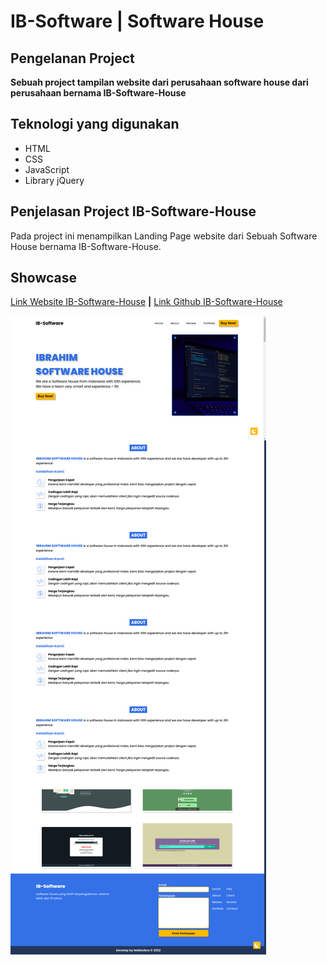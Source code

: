 # IB-Software | Software House

## Pengelanan Project

**Sebuah project tampilan website dari perusahaan software house dari perusahaan bernama IB-Software-House**

## Teknologi yang digunakan

- HTML
- CSS
- JavaScript
- Library jQuery

## Penjelasan Project IB-Software-House

Pada project ini menampilkan Landing Page website dari Sebuah Software House bernama IB-Software-House.

## Showcase

[Link Website IB-Software-House](https://IB-Software-House.mallexibra.repl.co) **|** [Link Github IB-Software-House](https://github.com/mallexibra/ibrahim-software-house)

![Showcase Website IB-Software-House](assets/img/IB-Software.png)
